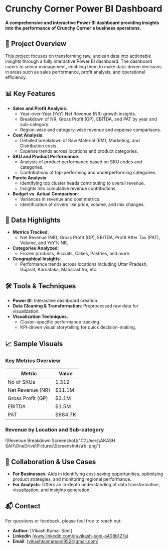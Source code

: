
# Crunchy Corner Power BI Dashboard

**A comprehensive and interactive Power BI dashboard providing insights into the performance of Crunchy Corner's business operations.**

## 🚀 Project Overview
This project focuses on transforming raw, unclean data into actionable insights through a fully interactive Power BI dashboard. The dashboard caters to senior management, enabling them to make data-driven decisions in areas such as sales performance, profit analysis, and operational efficiency.

## 📊 Key Features
- **Sales and Profit Analysis**:
  - Year-over-Year (YoY) Net Revenue (NR) growth insights.
  - Breakdown of NR, Gross Profit (GP), EBITDA, and PAT by year and sub-category.
  - Region-wise and category-wise revenue and expense comparisons.
- **Cost Analysis**:
  - Detailed breakdown of Raw Material (RM), Marketing, and Distribution costs.
  - Expense trends across locations and product categories.
- **SKU and Product Performance**:
  - Analysis of product performance based on SKU codes and categories.
  - Contributions of top-performing and underperforming categories.
- **Pareto Analysis**:
  - Identifying top cluster heads contributing to overall revenue.
  - Insights into cumulative revenue contributions.
- **Budget vs. Actual Comparison**:
  - Variances in revenue and cost metrics.
  - Identification of drivers like price, volume, and mix changes.

## 📂 Data Highlights
- **Metrics Tracked**: 
  - Net Revenue (NR), Gross Profit (GP), EBITDA, Profit After Tax (PAT), Volume, and YoY% NR.
- **Categories Analyzed**:
  - Frozen products, Biscuits, Cakes, Pastries, and more.
- **Geographical Insights**:
  - Performance trends across locations including Uttar Pradesh, Gujarat, Karnataka, Maharashtra, etc.

## 🛠️ Tools & Techniques
- **Power BI**: Interactive dashboard creation.
- **Data Cleaning & Transformation**: Preprocessed raw data for visualization.
- **Visualization Techniques**:
  - Cluster-specific performance tracking.
  - KPI-driven visual storytelling for quick decision-making.

## 📈 Sample Visuals
### Key Metrics Overview
| Metric    | Value       |
|-----------|-------------|
| No of SKUs | 1,319      |
| Net Revenue (NR) | $11.1M |
| Gross Profit (GP) | $3.1M |
| EBITDA    | $1.5M      |
| PAT       | $884.7K    |



### Revenue by Location and Sub-category
![Revenue Breakdown Screenshot]("C:\Users\AKASH SAH\OneDrive\Pictures\Screenshots\rbl.png")



## 🤝 Collaboration & Use Cases
- **For Businesses**: Aids in identifying cost-saving opportunities, optimizing product strategies, and monitoring regional performance.
- **For Analysts**: Offers an in-depth understanding of data transformation, visualization, and insights generation.

## 📬 Contact
For questions or feedback, please feel free to reach out:
- **Author**: [Vikash Kumar Soni]
- **Linkedln** (www.linkedin.com/in/vikash-soni-a408b127a)
- **Email**: [vikashkumarsoni952@gmail.com]


